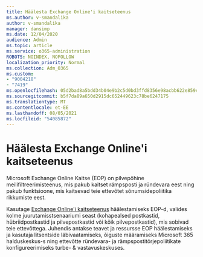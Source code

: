 ```yaml
---
title: Häälesta Exchange Online'i kaitseteenus
ms.author: v-smandalika
author: v-smandalika
manager: dansimp
ms.date: 12/04/2020
audience: Admin
ms.topic: article
ms.service: o365-administration
ROBOTS: NOINDEX, NOFOLLOW
localization_priority: Normal
ms.collection: Adm_O365
ms.custom:
- "9004218"
- "7419"
ms.openlocfilehash: 05d2bad8a5bdd34b04e9b2c5d0bd3ffd8356e98acbb622e859e2464f09e6222b
ms.sourcegitcommit: b5f7da89a650d2915dc652449623c78be6247175
ms.translationtype: MT
ms.contentlocale: et-EE
ms.lasthandoff: 08/05/2021
ms.locfileid: "54085872"
---
```

# <a name="set-up-exchange-online-protection"></a>Häälesta Exchange Online'i kaitseteenus

Microsoft Exchange Online Kaitse (EOP) on pilvepõhine meilifiltreerimisteenus, mis pakub kaitset rämpsposti ja ründevara eest ning pakub funktsioone, mis kaitsevad teie ettevõtet sõnumsidepoliitika rikkumiste eest.

Kasutage [Exchange Online'i kaitseteenus](https://go.microsoft.com/fwlink/?linkid=2071067) häälestamiseks EOP-d, valides kolme juurutamisstsenaariumi seast (kohapealsed postkastid, hübriidpostkastid ja pilvepostkastid või kõik pilvepostkastid), mis sobivad teie ettevõttega. Juhendis antakse teavet ja ressursse EOP häälestamiseks ja kasutaja litsentside läbivaatamiseks, õiguste määramiseks Microsoft 365 halduskeskus-s ning ettevõtte ründevara- ja rämpspostitõrjepoliitikate konfigureerimiseks turbe- & vastavuskeskuses.
